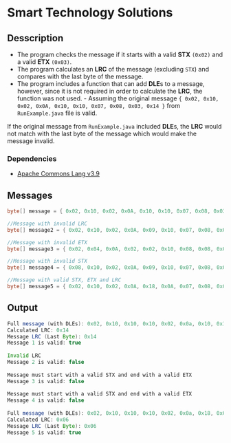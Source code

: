 # Smart Technology Solutions

## Desscription
* The program checks the message if it starts with a valid **STX** `(0x02)` and a valid **ETX** `(0x03)`.
* The program calculates an **LRC** of the message (excluding `STX`) and compares with the last byte of the message.
* The program includes a function that can add **DLE**s to a message, however, since it is not required in order to calculate the **LRC**, the function was not used. - Assuming the original message `{ 0x02, 0x10, 0x02, 0x0A, 0x10, 0x10, 0x07, 0x08, 0x03, 0x14 }` from `RunExample.java` file is valid.

If the original message from `RunExample.java` included **DLE**s, the **LRC** would not match with the last byte of the message which would make the message invalid.

### Dependencies
* [Apache Commons Lang v3.9](https://mvnrepository.com/artifact/org.apache.commons/commons-lang3 "Apache Commons Lang - MVNrepository")

## Messages
```java
byte[] message = { 0x02, 0x10, 0x02, 0x0A, 0x10, 0x10, 0x07, 0x08, 0x03, 0x14 };

//Message with invalid LRC
byte[] message2 = { 0x02, 0x10, 0x02, 0x0A, 0x09, 0x10, 0x07, 0x08, 0x03, 0x14 };

//Message with invalid ETX
byte[] message3 = { 0x02, 0x04, 0x0A, 0x02, 0x02, 0x10, 0x08, 0x08, 0x01, 0x1F };

//Message with invalid STX
byte[] message4 = { 0x08, 0x10, 0x02, 0x0A, 0x09, 0x10, 0x07, 0x08, 0x03, 0x14 };

//Message with valid STX, ETX and LRC
byte[] message5 = { 0x02, 0x10, 0x02, 0x0A, 0x18, 0x0A, 0x07, 0x08, 0x03, 0x06 };
```

## Output
```java
Full message (with DLEs): 0x02, 0x10, 0x10, 0x10, 0x02, 0x0a, 0x10, 0x10, 0x10, 0x10, 0x07, 0x08, 0x14, 
Calculated LRC: 0x14
Message LRC (Last Byte): 0x14
Message 1 is valid: true
 
Invalid LRC
Message 2 is valid: false
 
Message must start with a valid STX and end with a valid ETX
Message 3 is valid: false
 
Message must start with a valid STX and end with a valid ETX
Message 4 is valid: false
 
Full message (with DLEs): 0x02, 0x10, 0x10, 0x10, 0x02, 0x0a, 0x18, 0x0a, 0x07, 0x08, 0x06, 
Calculated LRC: 0x06
Message LRC (Last Byte): 0x06
Message 5 is valid: true
```